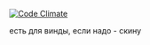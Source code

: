 [![Code Climate](https://codeclimate.com/github/fffuture/sjosjo/badges/gpa.svg)](https://codeclimate.com/github/fffuture/sjosjo)

есть для винды, если надо - скину

